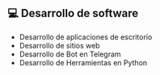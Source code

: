 ## 💻 Desarrollo de software
- Desarrollo de aplicaciones de escritorio
- Desarrollo de sitios web
- Desarrollo de Bot en Telegram
- Desarrollo de Herramientas en Python
